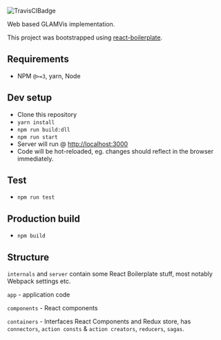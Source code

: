 ![TravisCIBadge](https://travis-ci.org/GlamGeoVis/GlamGeoMap.svg?branch=master)

Web based GLAMVis implementation.

This project was bootstrapped using [react-boilerplate](https://github.com/react-boilerplate/react-boilerplate).

## Requirements
* NPM `@>=3`, yarn, Node

## Dev setup
* Clone this repository
* `yarn install`
* `npm run build:dll`
* `npm run start`
* Server will run @ [http://localhost:3000](http://localhost:3000)
* Code will be hot-reloaded, eg. changes should reflect in the browser immediately.

## Test
* `npm run test`

## Production build
* `npm build`

## Structure
`internals` and `server` contain some React Boilerplate stuff, most notably Webpack settings etc.

`app` - application code

`components` - React components

`containers` - Interfaces React Components and Redux store, has `connectors`, `action consts` & `action creators`, `reducers`, `sagas`.
